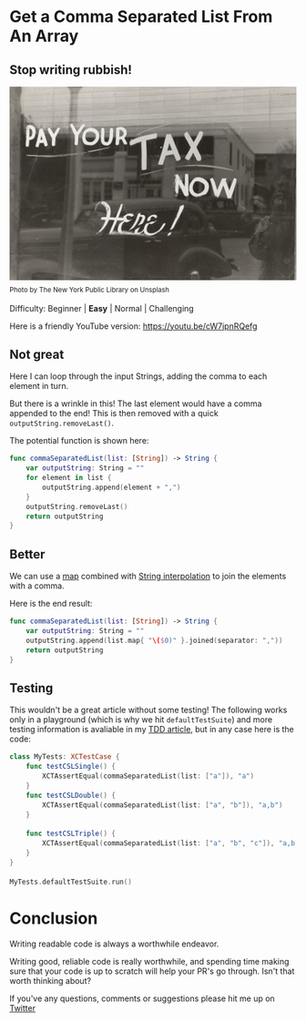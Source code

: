 # Get a Comma Separated List From An Array
## Stop writing rubbish!

![Photo by The New York Public Library on Unsplash](Images/photo-1563198804-b144dfc1661c.jpeg)<br/>
<sub>Photo by The New York Public Library on Unsplash<sub>

Difficulty: Beginner | **Easy** | Normal | Challenging

Here is a friendly YouTube version: https://youtu.be/cW7jpnRQefg

## Not great
Here I can loop through the input Strings, adding the comma to each element in turn.

But there is a wrinkle in this! The last element would have a comma appended to the end! This is then removed with a quick `outputString.removeLast()`. 

The potential function is shown here:

```Swift
func commaSeparatedList(list: [String]) -> String {
    var outputString: String = ""
    for element in list {
    	outputString.append(element + ",")
    }
    outputString.removeLast()
    return outputString
}
```

## Better
We can use a [map](https://medium.com/@stevenpcurtis.sc/mapping-in-swift-a6d6132a38af) combined with [String interpolation](https://medium.com/swlh/string-interpolation-in-swift-c66b7bac9fd1) to join the elements with a comma. 

Here is the end result:

```Swift
func commaSeparatedList(list: [String]) -> String {
    var outputString: String = ""
    outputString.append(list.map{ "\($0)" }.joined(separator: ","))
    return outputString
}
```

## Testing
This wouldn't be a great article without some testing! The following works only in a playground (which is why we hit `defaultTestSuite`) and more testing information is avaliable in my [TDD article](https://medium.com/@stevenpcurtis.sc/test-driven-development-tdd-in-swift-b903b31598b6), but in any case here is the code:

```Swift
class MyTests: XCTestCase {
    func testCSLSingle() {
        XCTAssertEqual(commaSeparatedList(list: ["a"]), "a")
    }
    func testCSLDouble() {
        XCTAssertEqual(commaSeparatedList(list: ["a", "b"]), "a,b")
    }
    
    func testCSLTriple() {
        XCTAssertEqual(commaSeparatedList(list: ["a", "b", "c"]), "a,b,c")
    }
}

MyTests.defaultTestSuite.run()
```


# Conclusion
Writing readable code is always a worthwhile endeavor.

Writing good, reliable code is really worthwhile, and spending time making sure that your code is up to scratch will help your PR's go through. Isn't that worth thinking about?

 If you've any questions, comments or suggestions please hit me up on [Twitter](https://twitter.com/stevenpcurtis) 